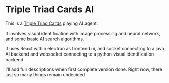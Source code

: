 # Triple Triad Cards AI
This is a [Triple Triad Cards](https://ffxiv.consolegameswiki.com/wiki/Triple_Triad_Cards) playing AI agent.

It involves visual identification with image processing and neural network, and some basic AI search algorithms.

It uses React within electron as frontend ui, and socket connecting to a java AI backend and websocket connecting to a python visual identification backend.

I'll add full descriptions when first complete version done. Right now, there just so many things remain undecided.

